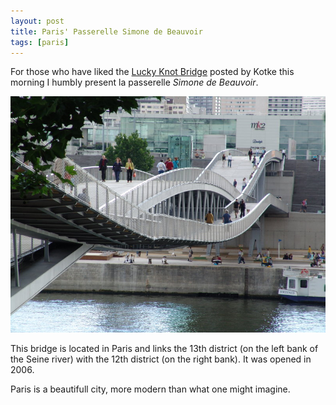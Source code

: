 ```yaml
---
layout: post
title: Paris' Passerelle Simone de Beauvoir
tags: [paris]
---
```


For those who have liked the [Lucky Knot Bridge](http://kottke.org/16/11/chinas-lucky-knot-bridge) posted by Kotke this morning I humbly present la passerelle *Simone de Beauvoir*.

![Passerelle Simone de Beauvoir](/assets/images/201612/simone_de_beauvoir.jpeg)

This bridge is located in Paris and links the 13th district (on the left bank of the Seine river) with the 12th district (on the right bank). It was opened in 2006.

Paris is a beautifull city, more modern than what one might imagine.